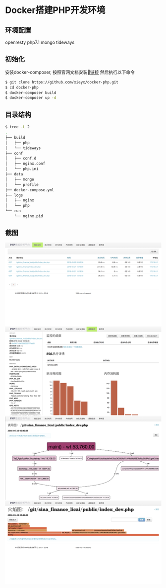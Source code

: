 # Docker搭建PHP开发环境

## 环境配置
openresty
php7.1
mongo
tideways

## 初始化
安装docker-composer, 按照官网文档安装🔗[链接](https://docs.docker.com/compose/install/)
然后执行以下命令
```sh
$ git clone https://github.com/xieyx/docker-php.git
$ cd docker-php
$ docker-composer build
$ docker-composer up -d
```

## 目录结构
```sh
$ tree -L 2
.
├── build
│   ├── php
│   └── tideways
├── conf
│   ├── conf.d
│   ├── nginx.conf
│   └── php.ini
├── data
│   ├── mongo
│   └── profile
├── docker-compose.yml
├── logs
│   ├── nginx
│   └── php
└── run
    └── nginx.pid
```

## 截图
![image](https://github.com/xieyx/docker-php/raw/master/images/1.png)
![image](https://github.com/xieyx/docker-php/raw/master/images/2.png)
![image](https://github.com/xieyx/docker-php/raw/master/images/3.png)
![image](https://github.com/xieyx/docker-php/raw/master/images/4.png)
